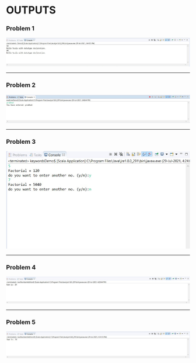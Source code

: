 # OUTPUTS

### Problem 1
<img src="Output/q1.jpg" />

---
### Problem 2
<img src="Output/q2.jpg" />

---
### Problem 3
<img src="Output/q3.jpg" />

---
### Problem 4
<img src="Output/q4.jpg" />

---
### Problem 5
<img src="Output/q5.jpg" />
